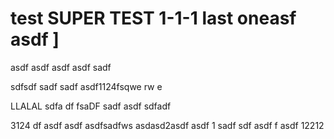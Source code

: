 # test SUPER TEST 1-1-1 last oneasf asdf ]

asdf asdf 
asdf asdf sadf 

sdfsdf sadf sadf 
asdf1124fsqwe rw e

LLALAL  sdfa df fsaDF sadf asdf sdfadf 

3124 df asdf asdf 
asdfsadfws asdasd2asdf asdf 1 sadf sdf asdf f asdf  12212 